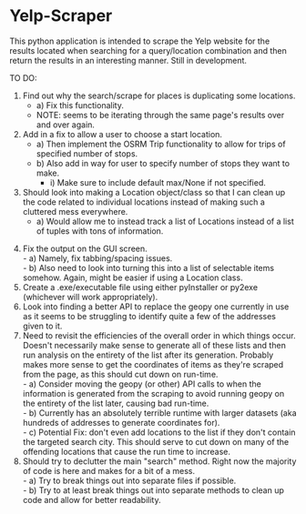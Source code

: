 # Yelp-Scraper  
This python application is intended to scrape the Yelp website for the results located when searching for a query/location combination and then return the results in an interesting manner. Still in development.  


TO DO:  
1. Find out why the search/scrape for places is duplicating some locations.  
   - a) Fix this functionality.  
   - NOTE: seems to be iterating through the same page's results over and over again.  
2. Add in a fix to allow a user to choose a start location.  
   - a) Then implement the OSRM Trip functionality to allow for trips of specified number of stops.  
   - b) Also add in way for user to specify number of stops they want to make.  
     - i) Make sure to include default max/None if not specified.  
3. Should look into making a Location object/class so that I can clean up the code related to individual locations instead of making such a cluttered mess everywhere.  
   - a) Would allow me to instead track a list of Locations instead of a list of tuples with tons of information.  
4) Fix the output on the GUI screen.  
       - a) Namely, fix tabbing/spacing issues.  
       - b) Also need to look into turning this into a list of selectable items somehow. Again, might be easier if using a Location class.  
5) Create a .exe/executable file using either pyInstaller or py2exe (whichever will work appropriately).  
6) Look into finding a better API to replace the geopy one currently in use as it seems to be struggling to identify quite a few of the addresses given to it.  
7) Need to revisit the efficiencies of the overall order in which things occur. Doesn't necessarily make sense to generate all of these lists and then run analysis on the entirety of the list after its generation. Probably makes more sense to get the coordinates of items as they're scraped from the page, as this should cut down on run-time.   
       - a) Consider moving the geopy (or other) API calls to when the information is generated from the scraping to avoid running geopy on the entirety of the list later, causing bad run-time.  
       - b) Currently has an absolutely terrible runtime with larger datasets (aka hundreds of addresses to generate coordinates for).  
       - c) Potential Fix: don't even add locations to the list if they don't contain the targeted search city. This should serve to cut down on many of the offending locations that cause the run time to increase.  
8) Should try to declutter the main "search" method. Right now the majority of code is here and makes for a bit of a mess.  
       - a) Try to break things out into separate files if possible.  
       - b) Try to at least break things out into separate methods to clean up code and allow for better readability.  

